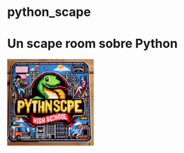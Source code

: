 ﻿# python_scape
# Un scape room sobre Python

<p align="left">
  <img src="/img/logo.png" width="200"/>
</p>
